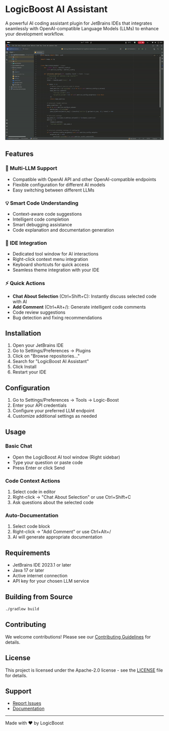 # LogicBoost AI Assistant

A powerful AI coding assistant plugin for JetBrains IDEs that integrates seamlessly with OpenAI-compatible Language Models (LLMs) to enhance your development workflow.

![Plugin Demo](docs/demo.gif)

## Features

### 🤖 Multi-LLM Support
- Compatible with OpenAI API and other OpenAI-compatible endpoints
- Flexible configuration for different AI models
- Easy switching between different LLMs

### 💡 Smart Code Understanding
- Context-aware code suggestions
- Intelligent code completion
- Smart debugging assistance
- Code explanation and documentation generation

### 🔧 IDE Integration
- Dedicated tool window for AI interactions
- Right-click context menu integration
- Keyboard shortcuts for quick access
- Seamless theme integration with your IDE

### ⚡ Quick Actions
- **Chat About Selection** (Ctrl+Shift+C): Instantly discuss selected code with AI
- **Add Comment** (Ctrl+Alt+/): Generate intelligent code comments
- Code review suggestions
- Bug detection and fixing recommendations

## Installation

1. Open your JetBrains IDE
2. Go to Settings/Preferences → Plugins
3. Click on "Browse repositories..."
4. Search for "LogicBoost AI Assistant"
5. Click Install
6. Restart your IDE

## Configuration

1. Go to Settings/Preferences → Tools → Logic-Boost
2. Enter your API credentials
3. Configure your preferred LLM endpoint
4. Customize additional settings as needed

## Usage

### Basic Chat
- Open the LogicBoost AI tool window (Right sidebar)
- Type your question or paste code
- Press Enter or click Send

### Code Context Actions
1. Select code in editor
2. Right-click → "Chat About Selection" or use Ctrl+Shift+C
3. Ask questions about the selected code

### Auto-Documentation
1. Select code block
2. Right-click → "Add Comment" or use Ctrl+Alt+/
3. AI will generate appropriate documentation

## Requirements

- JetBrains IDE 2023.1 or later
- Java 17 or later
- Active internet connection
- API key for your chosen LLM service

## Building from Source

```bash
./gradlew build
```

## Contributing

We welcome contributions! Please see our [Contributing Guidelines](CONTRIBUTING.md) for details.

## License

This project is licensed under the Apache-2.0 license - see the [LICENSE](LICENSE) file for details.

## Support

- [Report Issues](https://github.com/deadraid/logic-boost-jb-plugin/issues)
- [Documentation](docs/docs.md)

---

Made with ❤️ by LogicBoost

